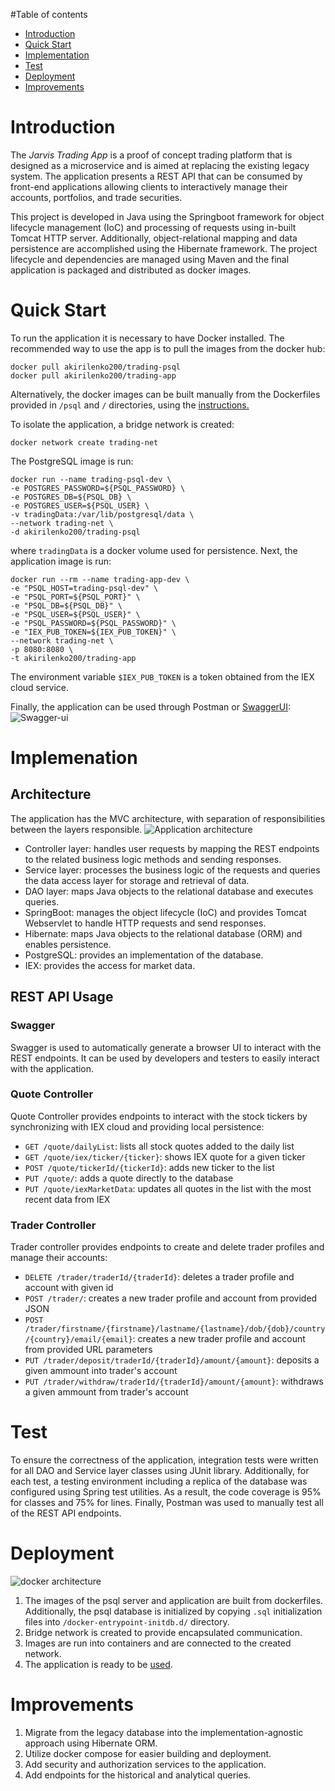 #Table of contents
* [Introduction](#introduction)
* [Quick Start](#quick-start)
* [Implementation](#implemenation)
* [Test](#test)
* [Deployment](#deployment)
* [Improvements](#improvements)

# Introduction 
The _Jarvis Trading App_ is a proof of concept trading platform that is 
designed as a microservice and is aimed at replacing the existing legacy system.
The application presents a REST API that can be consumed by front-end applications
allowing clients to interactively manage their accounts, portfolios, and trade securities.

This project is developed in Java using the Springboot framework for object lifecycle management (IoC)
and processing of requests using in-built Tomcat HTTP server. 
Additionally, object-relational mapping and data persistence are accomplished using the Hibernate framework.
The project lifecycle and dependencies are managed using Maven 
and the final application is packaged and distributed as docker images.

# Quick Start
To run the application it is necessary to have Docker installed. 
The recommended way to use the app is to pull the images from the docker hub:
```shell
docker pull akirilenko200/trading-psql
docker pull akirilenko200/trading-app
```
Alternatively, the docker images can be built manually from the Dockerfiles provided in `/psql` and `/` directories,
using the [instructions.](https://github.com/jarviscanada/jarvis_data_eng_AlexKirilenko/tree/master/core_java/twitter#deployment)

To isolate the application, a bridge network is created:
```shell
docker network create trading-net
```
The PostgreSQL image is run:
```shell
docker run --name trading-psql-dev \
-e POSTGRES_PASSWORD=${PSQL_PASSWORD} \
-e POSTGRES_DB=${PSQL_DB} \
-e POSTGRES_USER=${PSQL_USER} \
-v tradingData:/var/lib/postgresql/data \
--network trading-net \
-d akirilenko200/trading-psql
```
where `tradingData` is a docker volume used for persistence.
Next, the application image is run:
```shell
docker run --rm --name trading-app-dev \
-e "PSQL_HOST=trading-psql-dev" \
-e "PSQL_PORT=${PSQL_PORT}" \
-e "PSQL_DB=${PSQL_DB}" \
-e "PSQL_USER=${PSQL_USER}" \
-e "PSQL_PASSWORD=${PSQL_PASSWORD}" \
-e "IEX_PUB_TOKEN=${IEX_PUB_TOKEN}" \
--network trading-net \
-p 8080:8080 \
-t akirilenko200/trading-app
```
The environment variable `$IEX_PUB_TOKEN` is a token obtained from the IEX cloud service.

Finally, the application can be used through Postman or [SwaggerUI](http://localhost:8080/swagger-ui.html):
![Swagger-ui](assets/swagger.png)

# Implemenation
## Architecture
The application has the MVC architecture, with separation of responsibilities
between the layers responsible. 
![Application architecture](assets/architecture.png)
- Controller layer: handles user requests by mapping the REST endpoints 
  to the related business logic methods and sending responses.
- Service layer: processes the business logic of the requests and queries the data access layer 
  for storage and retrieval of data. 
- DAO layer: maps Java objects to the relational database and executes queries. 
- SpringBoot: manages the object lifecycle (IoC) and provides Tomcat Webservlet to handle HTTP requests and send responses.
- Hibernate: maps Java objects to the relational database (ORM) and enables persistence.
- PostgreSQL: provides an implementation of the database.
- IEX: provides the access for market data.

## REST API Usage
### Swagger
Swagger is used to automatically generate a browser UI to interact with the REST endpoints.
It can be used by developers and testers to easily interact with the application.

### Quote Controller

Quote Controller provides endpoints to interact with the stock tickers by  
synchronizing with IEX cloud and providing local persistence:
- `GET /quote/dailyList`: lists all stock quotes added to the daily list
- `GET /quote/iex/ticker/{ticker}`: shows IEX quote for a given ticker
- `POST /quote/tickerId/{tickerId}`: adds new ticker to the list
- `PUT /quote/`: adds a quote directly to the database
- `PUT /quote/iexMarketData`: updates all quotes in the list with the most recent data from IEX

### Trader Controller
Trader controller provides endpoints to create and delete trader profiles and manage their accounts:
- `DELETE /trader/traderId/{traderId}`: deletes a trader profile and account with given id
- `POST /trader/`: creates a new trader profile and account from provided JSON
- `POST /trader/firstname/{firstname}/lastname/{lastname}/dob/{dob}/country/{country}/email/{email}`:
  creates a new trader profile and account from provided URL parameters
- `PUT /trader/deposit/traderId/{traderId}/amount/{amount}`: deposits a given ammount into trader's account
- `PUT /trader/withdraw/traderId/{traderId}/amount/{amount}`: withdraws a given ammount from trader's account

# Test
To ensure the correctness of the application, integration tests were written for
all DAO and Service layer classes using JUnit library.
Additionally, for each test, a testing environment including a replica of the database 
was configured using Spring test utilities.
As a result, the code coverage is 95% for classes and 75% for lines.
Finally, Postman was used to manually test all of the REST API endpoints.

# Deployment
![docker architecture](assets/spring_docker.png)
1. The images of the psql server and application are built from dockerfiles. 
   Additionally, the psql database is initialized by copying `.sql` initialization files into `/docker-entrypoint-initdb.d/` directory.  
2. Bridge network is created to provide encapsulated communication.
3. Images are run into containers and are connected to the created network.
4. The application is ready to be [used](#quick-start).
# Improvements
1. Migrate from the legacy database into the implementation-agnostic approach using Hibernate ORM.
2. Utilize docker compose for easier building and deployment.
3. Add security and authorization services to the application.
4. Add endpoints for the historical and analytical queries.